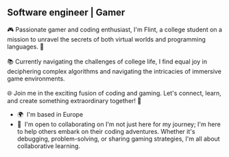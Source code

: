 Software engineer | Gamer
-------------------------

🎮 Passionate gamer and coding enthusiast, I'm Flint, a college student on a mission to unravel the secrets of both virtual worlds and programming languages. 🚀 <br><br>
📚 Currently navigating the challenges of college life, I find equal joy in deciphering complex algorithms and navigating the intricacies of immersive game environments. <br><br> 
🌐 Join me in the exciting fusion of coding and gaming. Let's connect, learn, and create something extraordinary together! 🌟

* 🌍  I'm based in Europe
* 🤝  I'm open to collaborating on I'm not just here for my journey; I'm here to help others embark on their coding adventures. Whether it's debugging, problem-solving, or sharing gaming strategies, I'm all about collaborative learning.
